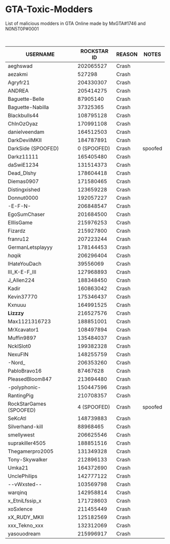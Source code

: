 # GTA-Toxic-Modders
List of malicious modders in GTA Online made by MxGTA#1746 and N0N5T0P#0001

<br>

USERNAME | ROCKSTAR ID | REASON | NOTES
------------ | ------------- | ------------- | -------------
aeghswad | 202065527 | Crash |
aezakmi | 527298 | Crash |
Agryfr21 | 204330307 | Crash |
ANDREA | 205414275 | Crash |
Baguette-Belle | 87905140 | Crash |
Baguette-Nabilla | 37325365 | Crash |
Blackbulls44 | 108795128 | Crash |
ChInOzOyaz | 170991108 | Crash |
danielveendam | 164512503 | Crash |
DarkDevilMKII | 184787891 | Crash |
DarkSide (SPOOFED) | 0 (SPOOFED) | Crash | spoofed
Darkz11111 | 165405480 | Crash |
daSwiE1234 | 131514373 | Crash |
Dead_Dlshy | 178604418 | Crash |
Diemas0907 | 171580465 | Crash |
Distingxished | 123659228 | Crash |
Donnut0000 | 192057227 | Crash |
-E-F-N- | 206848547 | Crash |
EgoSumChaser | 201684500 | Crash |
ElllisGame | 215976253 | Crash |
Fizardz | 215927800 | Crash |
franru12 | 207223244 | Crash |
GermanLetsplayyy | 178144453 | Crash |
_haqik_ | 206296404 | Crash |
IHateYouDach | 39556069 | Crash |
III_K-E-F_III | 127968893 | Crash |
J_Allen224 | 188348450 | Crash |
Kadir | 160863042 | Crash |
Kevin37770 | 175346437 | Crash |
Kxnuuu | 164991525 | Crash |
__Lizzzy__ | 216527576 | Crash  |
Max1121316723 | 188851001 | Crash |
MrXcavator1 | 108497894 | Crash |
Muffin9897 | 135484037 | Crash |
NcklSlot0 | 199382328 | Crash |
NexuFIN | 148255759 | Crash |
-Nord_ | 206353260 | Crash |
PabloBravo16 | 87467628 | Crash |
PleasedBloom847 | 213694480 | Crash |
-polyphonic- | 150447596 | Crash |
RantingPig | 210708357 | Crash |
RockStarGames (SPOOFED) | 4 (SPOOFED) | Crash | spoofed
SeKcAtl | 148739883 | Crash |
Silverhand-kill | 88968465 | Crash |
smellywest | 206625546 | Crash |
suprakiller4505 | 188851516 | Crash |
Thegamerpro2005 | 131349328 | Crash |
Tony-Skywalker | 212896133 | Crash |
Umka21 | 164372690 | Crash |
UnclePhilips | 142777122 | Crash |
--vWxsted-- | 103569798 | Crash |
warqinq | 142958814 | Crash |
x_EtniLfssip_x | 171728603 | Crash |
xoSxlence | 211455449 | Crash |
xX_RUDY_MKII | 125182569 | Crash |
xxx_Tekno_xxx | 132312069 | Crash |
yasouodream | 215996917 | Crash |




